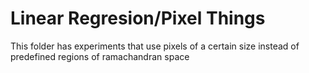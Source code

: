 # Linear Regresion/Pixel Things

This folder has experiments that use pixels of a certain size instead of  predefined regions of ramachandran space
